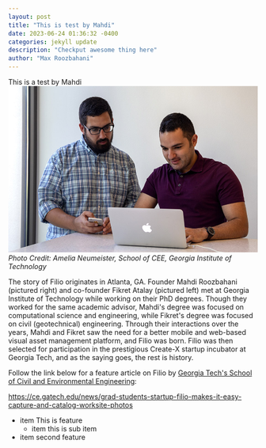 ```yaml
---
layout: post
title: "This is test by Mahdi"
date: 2023-06-24 01:36:32 -0400
categories: jekyll update
description: "Checkput awesome thing here"
author: "Max Roozbahani"
---
```


This is a test by Mahdi 
![Filio](/assets/images/fikret-mahdi.jpg)
*Photo Credit: Amelia Neumeister, School of CEE, Georgia Institute of Technology*

The story of Filio originates in Atlanta, GA. Founder Mahdi Roozbahani (pictured right) and co-founder Fikret Atalay (pictured left) met at Georgia Institute of Technology while working on their PhD degrees. Though they worked for the same academic advisor, Mahdi's degree was focused on computational science and engineering, while Fikret's degree was focused on civil (geotechnical) engineering. Through their interactions over the years, Mahdi and Fikret saw the need for a better mobile and web-based visual asset management platform, and Filio was born. Filio was then  selected for participation in the prestigious Create-X startup incubator at Georgia Tech, and as the saying goes, the rest is history.

Follow the link below for a feature article on Filio by [Georgia Tech's School of Civil and Environmental Engineering](https://filio.io):

<https://ce.gatech.edu/news/grad-students-startup-filio-makes-it-easy-capture-and-catalog-worksite-photos>

* item This is feature
	* item this is sub item
* item second feature

